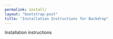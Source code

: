 ```yaml
---
permalink: install/
layout: "bootstrap-post"
title: "Installation Instructions for Backdrop"
---
```

Installation instructions
